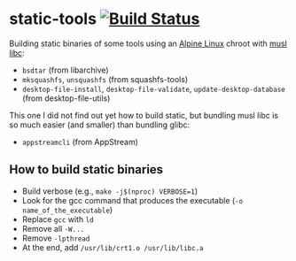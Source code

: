 # static-tools [![Build Status](https://travis-ci.com/probonopd/static-tools.svg?branch=master)](https://travis-ci.com/probonopd/static-tools)

Building static binaries of some tools using an [Alpine Linux](https://alpinelinux.org/) chroot with [musl libc](https://www.musl-libc.org/):

* `bsdtar` (from libarchive)
* `mksquashfs`, `unsquashfs` (from squashfs-tools)
* `desktop-file-install`, `desktop-file-validate`, `update-desktop-database` (from desktop-file-utils)

This one I did not find out yet how to build static, but bundling musl libc is so much easier (and smaller) than bundling glibc:

* `appstreamcli` (from AppStream)

## How to build static binaries

* Build verbose (e.g., `make -j$(nproc) VERBOSE=1`)
* Look for the gcc command that produces the executable (`-o name_of_the_executable`)
* Replace `gcc` with `ld`
* Remove all `-W...`
* Remove `-lpthread`
* At the end, add `/usr/lib/crt1.o /usr/lib/libc.a`
